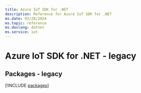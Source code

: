 ```yaml
---
title: Azure IoT SDK for .NET
description: Reference for Azure IoT SDK for .NET
ms.date: 03/28/2024
ms.topic: reference
ms.devlang: dotnet
ms.service: iot
---
```

# Azure IoT SDK for .NET - legacy
## Packages - legacy
[!INCLUDE [packages](iot-index.md)]